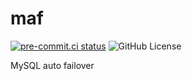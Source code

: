 # maf

[![pre-commit.ci status](https://results.pre-commit.ci/badge/github/weastur/maf/main.svg)](https://results.pre-commit.ci/latest/github/weastur/maf/main)
![GitHub License](https://img.shields.io/github/license/weastur/maf)

MySQL auto failover
